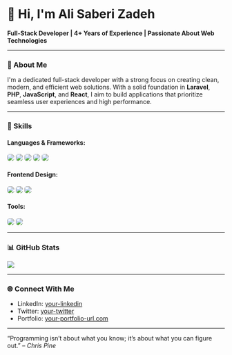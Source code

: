# 👋 Hi, I'm Ali Saberi Zadeh

<b>Full-Stack Developer | 4+ Years of Experience | Passionate About Web Technologies</b>

---

<h3>🌟 About Me</h3>

<p>I'm a dedicated full-stack developer with a strong focus on creating clean, modern, and efficient web solutions. With a solid foundation in <b>Laravel</b>, <b>PHP</b>, <b>JavaScript</b>, and <b>React</b>, I aim to build applications that prioritize seamless user experiences and high performance.</p>

---

<h3>🚀 Skills</h3>

<h4>Languages & Frameworks:</h4>
<a href="https://www.php.net/" style="text-decoration: none;">
    <img src="https://img.shields.io/badge/PHP-777BB4?style=for-the-badge&logo=php&logoColor=white" style="border-radius: 5px;"/>
</a>
<a href="https://www.javascript.com/" style="text-decoration: none;">
    <img src="https://img.shields.io/badge/JavaScript-F7DF1E?style=for-the-badge&logo=javascript&logoColor=black" style="border-radius: 5px;"/>
</a>
<a href="https://laravel.com/" style="text-decoration: none;">
    <img src="https://img.shields.io/badge/Laravel-FF2D20?style=for-the-badge&logo=laravel&logoColor=white" style="border-radius: 5px;"/>
</a>
<a href="https://reactjs.org/" style="text-decoration: none;">
    <img src="https://img.shields.io/badge/React-61DAFB?style=for-the-badge&logo=react&logoColor=black" style="border-radius: 5px;"/>
</a>
<a href="https://sass-lang.com/" style="text-decoration: none;">
    <img src="https://img.shields.io/badge/Sass-CC6699?style=for-the-badge&logo=sass&logoColor=white" style="border-radius: 5px;"/>
</a>

<h4>Frontend Design:</h4>
<a href="https://developer.mozilla.org/en-US/docs/Web/HTML" style="text-decoration: none;">
    <img src="https://img.shields.io/badge/HTML5-E34F26?style=for-the-badge&logo=html5&logoColor=white" style="border-radius: 5px;"/>
</a>
<a href="https://developer.mozilla.org/en-US/docs/Web/CSS" style="text-decoration: none;">
    <img src="https://img.shields.io/badge/CSS3-1572B6?style=for-the-badge&logo=css3&logoColor=white" style="border-radius: 5px;"/>
</a>
<a href="https://getbootstrap.com/" style="text-decoration: none;">
    <img src="https://img.shields.io/badge/Bootstrap-7952B3?style=for-the-badge&logo=bootstrap&logoColor=white" style="border-radius: 5px;"/>
</a>

<h4>Tools:</h4>
<a href="https://git-scm.com/" style="text-decoration: none;">
    <img src="https://img.shields.io/badge/Git-F05032?style=for-the-badge&logo=git&logoColor=white" style="border-radius: 5px;"/>
</a>
<a href="https://code.visualstudio.com/" style="text-decoration: none;">
    <img src="https://img.shields.io/badge/VS_Code-007ACC?style=for-the-badge&logo=visual-studio-code&logoColor=white" style="border-radius: 5px;"/>
</a>

---

<h3>📊 GitHub Stats</h3>

<img src="https://github-readme-stats.vercel.app/api?username=your-username&show_icons=true&theme=radical" />

---

<h3>🌐 Connect With Me</h3>

<ul>
    <li>LinkedIn: <a href="https://www.linkedin.com/in/your-linkedin">your-linkedin</a></li>
    <li>Twitter: <a href="https://twitter.com/your-twitter">your-twitter</a></li>
    <li>Portfolio: <a href="https://your-portfolio-url.com">your-portfolio-url.com</a></li>
</ul>

---

<p>“Programming isn’t about what you know; it’s about what you can figure out.” – <i>Chris Pine</i></p>
